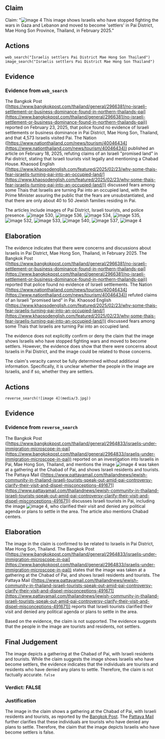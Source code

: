 ## Claim
Claim: "![image 4](media/3.jpg) This image shows Israelis who have stopped fighting the wars in Gaza and Lebanon and moved to become 'settlers' in Pai District, Mae Hong Son Province, Thailand, in February 2025."

## Actions
```
web_search("Israelis settlers Pai District Mae Hong Son Thailand")
image_search("Israelis settlers Pai District Mae Hong Son Thailand")
```

## Evidence
### Evidence from `web_search`
The Bangkok Post ([https://www.bangkokpost.com/thailand/general/2966381/no-israeli-settlement-or-business-dominance-found-in-northern-thailands-pai](https://www.bangkokpost.com/thailand/general/2966381/no-israeli-settlement-or-business-dominance-found-in-northern-thailands-pai)) reported on February 23, 2025, that police found no evidence of Israeli settlements or business dominance in Pai District, Mae Hong Son, Thailand, and that 4,573 Israelis visited Pai. The Nation ([https://www.nationthailand.com/news/tourism/40046434](https://www.nationthailand.com/news/tourism/40046434)) published an article on February 18, 2025, refuting claims of an Israeli "promised land" in Pai district, stating that Israeli tourists visit legally and mentioning a Chabad House. Khaosod English ([https://www.khaosodenglish.com/featured/2025/02/23/why-some-thais-fear-israelis-turning-pai-into-an-occupied-land/](https://www.khaosodenglish.com/featured/2025/02/23/why-some-thais-fear-israelis-turning-pai-into-an-occupied-land/)) discussed fears among some Thais that Israelis are turning Pai into an occupied land, with the Prime Minister assuring the public that the fears are unsubstantiated, and that there are only about 40 to 50 Jewish families residing in Pai.

The articles include images of Pai District, Israeli tourists, and police presence. ![image 530](media/2025-07-18_21-12-1752873148-834738.jpg), ![image 536](media/2025-07-18_21-12-1752873163-563040.jpg), ![image 534](media/2025-07-18_21-12-1752873161-060535.jpg), ![image 535](media/2025-07-18_21-12-1752873161-801096.jpg), ![image 532](media/2025-07-18_21-12-1752873158-950368.jpg), ![image 533](media/2025-07-18_21-12-1752873160-034061.jpg), ![image 540](media/2025-07-18_21-12-1752873171-303134.jpg), ![image 537](media/2025-07-18_21-12-1752873167-570258.jpg), ![image 4](media/3.jpg)


## Elaboration
The evidence indicates that there were concerns and discussions about Israelis in Pai District, Mae Hong Son, Thailand, in February 2025. The Bangkok Post ([https://www.bangkokpost.com/thailand/general/2966381/no-israeli-settlement-or-business-dominance-found-in-northern-thailands-pai](https://www.bangkokpost.com/thailand/general/2966381/no-israeli-settlement-or-business-dominance-found-in-northern-thailands-pai)) reported that police found no evidence of Israeli settlements. The Nation ([https://www.nationthailand.com/news/tourism/40046434](https://www.nationthailand.com/news/tourism/40046434)) refuted claims of an Israeli "promised land" in Pai. Khaosod English ([https://www.khaosodenglish.com/featured/2025/02/23/why-some-thais-fear-israelis-turning-pai-into-an-occupied-land/](https://www.khaosodenglish.com/featured/2025/02/23/why-some-thais-fear-israelis-turning-pai-into-an-occupied-land/)) discussed fears among some Thais that Israelis are turning Pai into an occupied land.

The evidence does not explicitly confirm or deny the claim that the image shows Israelis who have stopped fighting wars and moved to become settlers. However, the evidence does show that there were concerns about Israelis in Pai District, and the image could be related to those concerns.

The claim's veracity cannot be fully determined without additional information. Specifically, it is unclear whether the people in the image are Israelis, and if so, whether they are settlers.


## Actions
```
reverse_search(![image 4](media/3.jpg))
```

## Evidence
### Evidence from `reverse_search`
The Bangkok Post ([https://www.bangkokpost.com/thailand/general/2964833/israelis-under-immigration-microscope-in-pai](https://www.bangkokpost.com/thailand/general/2964833/israelis-under-immigration-microscope-in-pai)) reported on an investigation into Israelis in Pai, Mae Hong Son, Thailand, and mentions the image ![image 4](media/3.jpg) was taken at a gathering at the Chabad of Pai, and shows Israeli residents and tourists. The Pattaya Mail ([https://www.pattayamail.com/thailandnews/jewish-community-in-thailand-israeli-tourists-speak-out-amid-pai-controversy-clarify-their-visit-and-dispel-misconceptions-491671](https://www.pattayamail.com/thailandnews/jewish-community-in-thailand-israeli-tourists-speak-out-amid-pai-controversy-clarify-their-visit-and-dispel-misconceptions-491671)) discusses Israeli tourists in Pai, including the image ![image 4](media/3.jpg), who clarified their visit and denied any political agenda or plans to settle in the area. The article also mentions Chabad centers.


## Elaboration
The image in the claim is confirmed to be related to Israelis in Pai District, Mae Hong Son, Thailand. The Bangkok Post ([https://www.bangkokpost.com/thailand/general/2964833/israelis-under-immigration-microscope-in-pai](https://www.bangkokpost.com/thailand/general/2964833/israelis-under-immigration-microscope-in-pai)) states that the image was taken at a gathering at the Chabad of Pai, and shows Israeli residents and tourists. The Pattaya Mail ([https://www.pattayamail.com/thailandnews/jewish-community-in-thailand-israeli-tourists-speak-out-amid-pai-controversy-clarify-their-visit-and-dispel-misconceptions-491671](https://www.pattayamail.com/thailandnews/jewish-community-in-thailand-israeli-tourists-speak-out-amid-pai-controversy-clarify-their-visit-and-dispel-misconceptions-491671)) reports that Israeli tourists clarified their visit and denied any political agenda or plans to settle in the area.

Based on the evidence, the claim is not supported. The evidence suggests that the people in the image are tourists and residents, not settlers.


## Final Judgement
The image depicts a gathering at the Chabad of Pai, with Israeli residents and tourists. While the claim suggests the image shows Israelis who have become settlers, the evidence indicates that the individuals are tourists and residents who have denied any plans to settle. Therefore, the claim is not factually accurate. `false`

### Verdict: FALSE

### Justification
The image in the claim shows a gathering at the Chabad of Pai, with Israeli residents and tourists, as reported by the [Bangkok Post](https://www.bangkokpost.com/thailand/general/2964833/israelis-under-immigration-microscope-in-pai). The [Pattaya Mail](https://www.pattayamail.com/thailandnews/jewish-community-in-thailand-israeli-tourists-speak-out-amid-pai-controversy-clarify-their-visit-and-dispel-misconceptions-491671) further clarifies that these individuals are tourists who have denied any plans to settle. Therefore, the claim that the image depicts Israelis who have become settlers is false.

